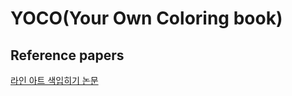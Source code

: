 # YOCO(Your Own Coloring book)  
## Reference papers  
[라인 아트 색입히기 논문](https://arxiv.org/pdf/1908.05840v1.pdf?fbclid=IwAR0cXc6mQRfZ0t0WXHr1YIxXAwR8IFaPoxCLu1XV6Pf3TdIcIE5As2Y9xHg)
